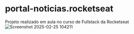 # portal-noticias.rocketseat
Projeto realizado em aula no curso de Fullstack da Rocketseat
![Screenshot 2025-02-25 104211](https://github.com/user-attachments/assets/f63cfbaa-b345-40b8-a354-4813beeb78cc)
